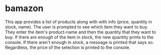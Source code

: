 # bamazon

This app provides a list of products along with with info (price, quantity in stock, name). The user is prompted to see which item they want to buy. They enter the item's product-name and then the quantity that they want to buy. If there are enough of the item in stock, the new quantity prints to the console. If there aren't enough in stock, a message is printed that says so. Regardless, the price of the selection is printed to the console.